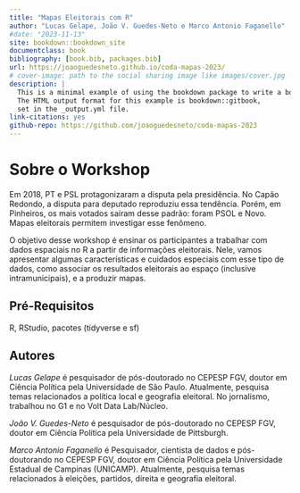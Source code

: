 ```yaml
--- 
title: "Mapas Eleitorais com R"
author: "Lucas Gelape, João V. Guedes-Neto e Marco Antonio Faganello"
#date: "2023-11-13"
site: bookdown::bookdown_site
documentclass: book
bibliography: [book.bib, packages.bib]
url: https://joaoguedesneto.github.io/coda-mapas-2023/
# cover-image: path to the social sharing image like images/cover.jpg
description: |
  This is a minimal example of using the bookdown package to write a book.
  The HTML output format for this example is bookdown::gitbook,
  set in the _output.yml file.
link-citations: yes
github-repo: https://github.com/joaoguedesneto/coda-mapas-2023
---
```


# Sobre o Workshop

Em 2018, PT e PSL protagonizaram a disputa pela presidência. No Capão Redondo, a disputa para deputado reproduziu essa tendência. Porém, em Pinheiros, os mais votados saíram desse padrão: foram PSOL e Novo. Mapas eleitorais permitem investigar esse fenômeno.

O objetivo desse workshop é ensinar os participantes a trabalhar com dados espaciais no R a partir de informações eleitorais. Nele, vamos apresentar algumas características e cuidados especiais com esse tipo de dados, como associar os resultados eleitorais ao espaço (inclusive intramunicipais), e a produzir mapas.

## Pré-Requisitos

R, RStudio, pacotes (tidyverse e sf)

## Autores

*Lucas Gelape* é pesquisador de pós-doutorado no CEPESP FGV, doutor em Ciência Política pela Universidade de São Paulo. Atualmente, pesquisa temas relacionados a política local e geografia eleitoral. No jornalismo, trabalhou no G1 e no Volt Data Lab/Núcleo.

*João V. Guedes-Neto* é pesquisador de pós-doutorado no CEPESP FGV, doutor em Ciência Política pela Universidade de Pittsburgh.

*Marco Antonio Faganello* é Pesquisador, cientista de dados e pós-doutorando no CEPESP FGV, doutor em Ciência Política pela Universidade Estadual de Campinas (UNICAMP). Atualmente, pesquisa temas relacionados à eleições, partidos, direita e geografia eleitoral.
